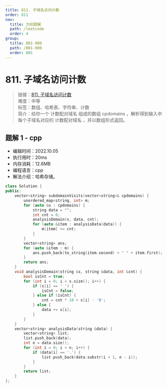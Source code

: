 ```yaml
---
title: 811. 子域名访问计数
order: 811
nav:
  title: 力扣题解
  path: /leetcode
  order: 4
group:
  title: 801-900
  path: /801-900
  order: 801
---
```


# 811. 子域名访问计数

> 链接：[811. 子域名访问计数](https://leetcode.cn/problems/subdomain-visit-count/)  
> 难度：中等  
> 标签：数组、哈希表、字符串、计数  
> 简介：给你一个 计数配对域名 组成的数组 cpdomains ，解析得到输入中每个子域名对应的 计数配对域名 ，并以数组形式返回。

## 题解 1 - cpp

- 编辑时间：2022.10.05
- 执行用时：20ms
- 内存消耗：12.6MB
- 编程语言：cpp
- 解法介绍：哈希存储。

```cpp
class Solution {
public:
    vector<string> subdomainVisits(vector<string>& cpdomains) {
        unordered_map<string, int> m;
        for (auto &s : cpdomains) {
            string data = "";
            int cnt = 0;
            analysisDomain(s, data, cnt);
            for (auto &item : analysisData(data)) {
                m[item] += cnt;
            }
        }
        vector<string> ans;
        for (auto &item : m) {
            ans.push_back(to_string(item.second) + " " + item.first);
        }
        return ans;
    }
    void analysisDomain(string &s, string &data, int &cnt) {
        bool isCnt = true;
        for (int i = 0; i < s.size(); i++) {
            if (s[i] == ' ') {
                isCnt = false;
            } else if (isCnt) {
                cnt = cnt * 10 + s[i] - '0';
            } else {
                data += s[i];
            }
        }
    }
    vector<string> analysisData(string &data) {
        vector<string> list;
        list.push_back(data);
        int n = data.size();
        for (int i = 0; i < n; i++) {
            if (data[i] == '.') {
                list.push_back(data.substr(i + 1, n - i));
            }
        }
        return list;
    }
};
```
